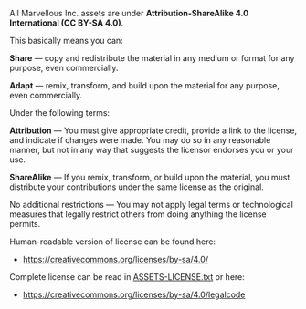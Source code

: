 All Marvellous Inc. assets are under **Attribution-ShareAlike 4.0 International (CC BY-SA 4.0)**.

This basically means you can:

**Share** — copy and redistribute the material in any medium or format
for any purpose, even commercially.

**Adapt** — remix, transform, and build upon the material
for any purpose, even commercially.

Under the following terms:

**Attribution** — You must give appropriate credit, provide a link to the license, and indicate if changes were made. You may do so in any reasonable manner, but not in any way that suggests the licensor endorses you or your use.

**ShareAlike** — If you remix, transform, or build upon the material, you must distribute your contributions under the same license as the original.

No additional restrictions — You may not apply legal terms or technological measures that legally restrict others from doing anything the license permits.

Human-readable version of license can be found here:

- https://creativecommons.org/licenses/by-sa/4.0/

Complete license can be read in [ASSETS-LICENSE.txt](https://github.com/MarvellousSoft/MarvInc/blob/dev/marv/assets/ASSETS-LICENSE.txt) or here:

- https://creativecommons.org/licenses/by-sa/4.0/legalcode
